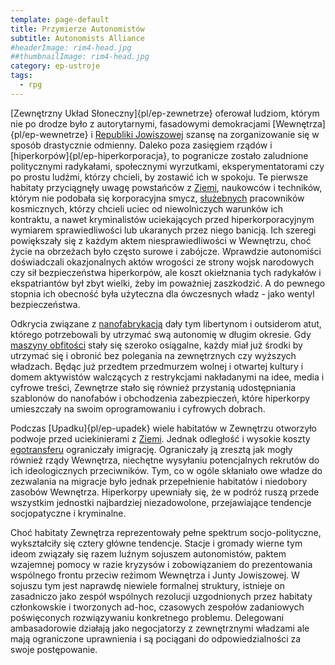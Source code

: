 ```yaml
---
template: page-default
title: Przymierze Autonomistów
subtitle: Autonomists Alliance
#headerImage: rim4-head.jpg
##thumbnailImage: rim4-head.jpg
category: ep-ustroje
tags:
  - rpg
---
```

[Zewnętrzny Układ Słoneczny]{pl/ep-zewnetrze} oferował ludziom, którym nie po drodze było z autorytarnymi, fasadowymi demokracjami [Wewnętrza]{pl/ep-wewnetrze} i [Republiki Jowiszowej](Republika+Jowiszowa "Biokonserwatywny, autorytarny reżim trzymający w żelaznym uścisku cały system Jowisza") szansę na zorganizowanie się w sposób drastycznie odmienny. Daleko poza zasięgiem rządów i [hiperkorpów]{pl/ep-hiperkorporacja}, to pogranicze zostało zaludnione politycznymi radykałami, społecznymi wyrzutkami, eksperymentatorami czy po prostu ludźmi, którzy chcieli, by zostawić ich w spokoju. Te pierwsze habitaty przyciągnęły uwagę powstańców z [Ziemi](../Atlas/Wewnetrze/Ziemia.md), naukowców i techników, którym nie podobała się korporacyjna smycz, [służebnych](#) pracowników kosmicznych, którzy chcieli uciec od niewolniczych warunków ich kontraktu, a nawet kryminalistów uciekających przed hiperkorporacyjnym wymiarem sprawiedliwości lub ukaranych przez niego banicją. Ich szeregi powiększały się z każdym aktem niesprawiedliwości w Wewnętrzu, choć życie na obrzeżach było często surowe i zabójcze. Wprawdzie autonomiści doświadczali okazjonalnych aktów wrogości ze strony wojsk narodowych czy sił bezpieczeństwa hiperkorpów, ale koszt okiełznania tych radykałów i ekspatriantów był zbyt wielki, żeby im poważniej zaszkodzić. A do pewnego stopnia ich obecność była użyteczna dla ówczesnych władz - jako wentyl bezpieczeństwa.

Odkrycia związane z [nanofabrykacją](./Encyklopedia/Nanofabrykacja.md) dały tym libertynom i outsiderom atut, którego potrzebowali by utrzymać swą autonomię w długim okresie. Gdy [maszyny obfitości](Maszyny+obfito%C5%9Bci) stały się szeroko osiągalne, każdy miał już środki by utrzymać się i obronić bez polegania na zewnętrznych czy wyższych władzach. Będąc już przedtem przedmurzem wolnej i otwartej kultury i domem aktywistów walczących z restrykcjami nakładanymi na idee, media i cyfrowe treści, Zewnętrze stało się również przystanią udostępniania szablonów do nanofabów i obchodzenia zabezpieczeń, które hiperkorpy umieszczały na swoim oprogramowaniu i cyfrowych dobrach.

Podczas [Upadku]{pl/ep-upadek} wiele habitatów w Zewnętrzu otworzyło podwoje przed uciekinierami z [Ziemi](#). Jednak odległość i wysokie koszty [egotransferu](Egotransfer) ograniczały imigrację. Ograniczały ją zresztą jak mogły również rządy Wewnętrza, niechętne wysyłaniu potencjalnych rekrutów do ich ideologicznych przeciwników. Tym, co w ogóle skłaniało owe władze do zezwalania na migracje było jednak przepełnienie habitatów i niedobory zasobów Wewnętrza. Hiperkorpy upewniały się, że w podróż ruszą przede wszystkim jednostki najbardziej niezadowolone, przejawiające tendencje socjopatyczne i kryminalne.

Choć habitaty Zewnętrza reprezentowały pełne spektrum socjo-polityczne, wykształciły się cztery główne tendencje. Stacje i gromady wierne tym ideom związały się razem luźnym sojuszem autonomistów, paktem wzajemnej pomocy w razie kryzysów i zobowiązaniem do prezentowania wspólnego frontu przeciw reżimom Wewnętrza i Junty Jowiszowej. W sojuszu tym jest naprawdę niewiele formalnej struktury, istnieje on zasadniczo jako zespół wspólnych rezolucji uzgodnionych przez habitaty członkowskie i tworzonych ad-hoc, czasowych zespołów zadaniowych poświęconych rozwiązywaniu konkretnego problemu. Delegowani ambasadorowie działają jako negocjatorzy z zewnętrznymi władzami ale mają ograniczone uprawnienia i są pociągani do odpowiedzialności za swoje postępowanie.
